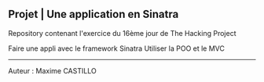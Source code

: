 Projet | Une application en Sinatra
--------------------------------------------

Repository contenant l'exercice du 16ème jour de The Hacking Project

Faire une appli avec le framework Sinatra
Utiliser la POO et le MVC

--------------------------------------------
Auteur : Maxime CASTILLO